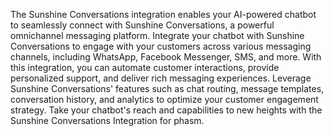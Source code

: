 The Sunshine Conversations integration enables your AI-powered chatbot to seamlessly connect with Sunshine Conversations, a powerful omnichannel messaging platform. Integrate your chatbot with Sunshine Conversations to engage with your customers across various messaging channels, including WhatsApp, Facebook Messenger, SMS, and more. With this integration, you can automate customer interactions, provide personalized support, and deliver rich messaging experiences. Leverage Sunshine Conversations' features such as chat routing, message templates, conversation history, and analytics to optimize your customer engagement strategy. Take your chatbot's reach and capabilities to new heights with the Sunshine Conversations Integration for phasm.
